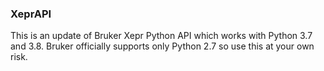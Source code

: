### XeprAPI

This is an update of Bruker Xepr Python API which works with Python 3.7 and 3.8. Bruker officially supports only
Python 2.7 so use this at your own risk.
